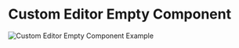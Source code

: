 # Custom Editor Empty Component

![Custom Editor Empty Component Example](https://img.alicdn.com/imgextra/i1/O1CN01Mb4rbL1PKWRBh5vS4_!!6000000001822-0-tps-2330-1552.jpg)
